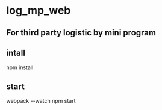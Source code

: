 # log_mp_web
## For third party logistic by mini program 


## intall
   npm install
   
## start

   webpack --watch
   npm start
